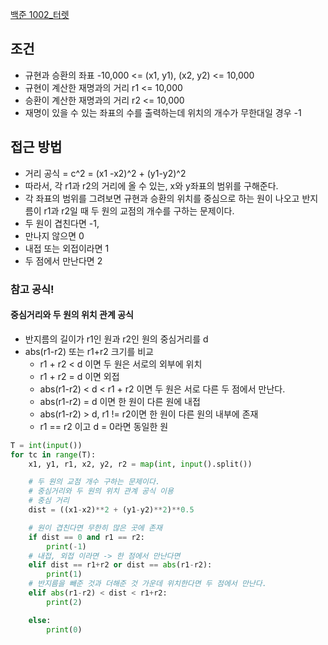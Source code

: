 [백준 1002_터렛](https://www.acmicpc.net/problem/1002)

## 조건 

- 규현과 승환의 좌표 -10,000 <= (x1, y1), (x2, y2) <= 10,000
- 규현이 계산한 재명과의 거리 r1 <= 10,000
- 승환이 계산한 재명과의 거리 r2 <= 10,000
- 재명이 있을 수 있는 좌표의 수를 출력하는데 위치의 개수가 무한대일 경우 -1

## 접근 방법

- 거리 공식 = c^2 = (x1 -x2)^2 + (y1-y2)^2
- 따라서, 각 r1과 r2의 거리에 올 수 있는, x와 y좌표의 범위를 구해준다.
- 각 좌표의 범위를 그려보면 규현과 승환의 위치를 중심으로 하는 원이 나오고 반지름이 r1과 r2일 때 두 원의 교점의 개수를 구하는 문제이다.
- 두 원이 겹친다면 -1,
- 만나지 않으면 0
- 내접 또는 외접이라면 1
- 두 점에서 만난다면 2

### 참고 공식!

#### **중심거리와 두 원의 위치 관계** 공식

- 반지름의 길이가 r1인 원과 r2인 원의 중심거리를 d
- abs(r1-r2) 또는 r1+r2 크기를 비교
  - r1 + r2 < d 이면 두 원은 서로의 외부에 위치
  - r1 + r2 = d 이면 외접
  - abs(r1-r2) < d < r1 + r2 이면 두 원은 서로 다른 두 점에서 만난다.
  - abs(r1-r2) = d 이면 한 원이 다른 원에 내접
  - abs(r1-r2) > d, r1 != r2이면 한 원이 다른 원의 내부에 존재
  - r1 == r2 이고 d = 0라면 동일한 원

```python
T = int(input())
for tc in range(T):
    x1, y1, r1, x2, y2, r2 = map(int, input().split())

    # 두 원의 교점 개수 구하는 문제이다.
    # 중심거리와 두 원의 위치 관계 공식 이용
    # 중심 거리
    dist = ((x1-x2)**2 + (y1-y2)**2)**0.5

    # 원이 겹친다면 무한히 많은 곳에 존재
    if dist == 0 and r1 == r2:
        print(-1)
    # 내접, 외접 이라면 -> 한 점에서 만난다면
    elif dist == r1+r2 or dist == abs(r1-r2):
        print(1)
    # 반지름을 빼준 것과 더해준 것 가운데 위치한다면 두 점에서 만난다.
    elif abs(r1-r2) < dist < r1+r2:
        print(2)

    else:
        print(0)
```
